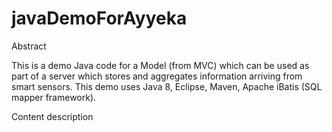 # javaDemoForAyyeka

Abstract

This is a demo Java code for a Model (from MVC) which can be used as part of a server which
stores and aggregates information arriving from smart sensors.
This demo uses Java 8, Eclipse, Maven, Apache iBatis (SQL mapper framework).

Content description



